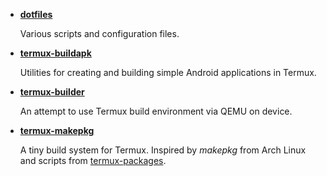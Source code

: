 * **[dotfiles](./dotfiles)**

  Various scripts and configuration files.

* **[termux-buildapk](./termux-buildapk)**

  Utilities for creating and building simple Android applications in Termux.

* **[termux-builder](./termux-builder)**

  An attempt to use Termux build environment via QEMU on device.

* **[termux-makepkg](./termux-makepkg)**

  A tiny build system for Termux. Inspired by *makepkg* from Arch Linux and scripts from [termux-packages](https://github.com/termux/termux-packages).

